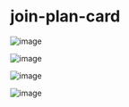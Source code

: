 # join-plan-card

![image](https://github.com/user-attachments/assets/efdd0558-48e3-4c66-9d6c-a467887b1069)

![image](https://github.com/user-attachments/assets/a56d23c7-28be-47c3-8f98-41104cf185e1)

![image](https://github.com/user-attachments/assets/33d72a36-ba62-4433-a52e-f0b7e7656ff0)

![image](https://github.com/user-attachments/assets/ea08383c-db67-480a-a75c-7d23d70740dd)

